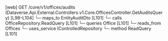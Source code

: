 [web] GET /core/v1/offices/audits  (Dataverse.Api.External.Controllers.v1.Core.OfficesController.GetAuditsQuery)  [L98–L104]
  └─ maps_to EntityAuditDto [L101]
  └─ calls OfficeRepository.ReadQuery [L101]
  └─ queries Office [L101]
    └─ reads_from Offices
  └─ uses_service IControlledRepository<Office>
    └─ method ReadQuery [L101]

